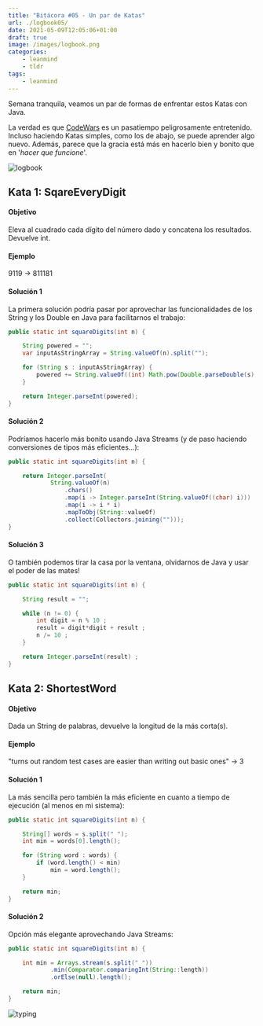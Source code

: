 ```yaml
---
title: "Bitácora #05 - Un par de Katas"
url: ./logbook05/
date: 2021-05-09T12:05:06+01:00
draft: true
image: /images/logbook.png
categories:
    - leanmind
    - tldr
tags:
    - leanmind
---
```


Semana tranquila, veamos un par de formas de enfrentar estos Katas con Java.

<!--more-->

La verdad es que [CodeWars](https://www.codewars.com/) es un pasatiempo peligrosamente entretenido.
Incluso haciendo Katas simples, como los de abajo, se puede aprender algo nuevo.
Además, parece que la gracia está más en hacerlo bien y bonito que en '_hacer que funcione_'.

![logbook](../../../images/ship.gif)

## Kata 1: SqareEveryDigit

#### Objetivo

Eleva al cuadrado cada dígito del número dado y concatena los resultados. Devuelve int.

#### Ejemplo

9119 -> 811181

#### Solución 1

La primera solución podría pasar por aprovechar las funcionalidades de los String y los Double en Java para facilitarnos el trabajo:

```java
public static int squareDigits(int n) {

	String powered = "";
	var inputAsStringArray = String.valueOf(n).split("");

	for (String s : inputAsStringArray) {
		powered += String.valueOf((int) Math.pow(Double.parseDouble(s), 2));
	}

	return Integer.parseInt(powered);
}
```

#### Solución 2

Podríamos hacerlo más bonito usando Java Streams (y de paso haciendo conversiones de tipos más eficientes...):

```java
public static int squareDigits(int n) {

	return Integer.parseInt(
			String.valueOf(n)
				.chars()
				.map(i -> Integer.parseInt(String.valueOf((char) i)))
				.map(i -> i * i)
				.mapToObj(String::valueOf)
				.collect(Collectors.joining("")));
}
```

#### Solución 3

O también podemos tirar la casa por la ventana, olvidarnos de Java y usar el poder de las mates!

```java
public static int squareDigits(int n) {

	String result = "";

	while (n != 0) {
		int digit = n % 10 ;
		result = digit*digit + result ;
		n /= 10 ;
	}

	return Integer.parseInt(result) ;
}
```

## Kata 2: ShortestWord

#### Objetivo

Dada un String de palabras, devuelve la longitud de la más corta(s).

#### Ejemplo

"turns out random test cases are easier than writing out basic ones" -> 3

#### Solución 1

La más sencilla pero también la más eficiente en cuanto a tiempo de ejecución (al menos en mi sistema):

```java
public static int squareDigits(int n) {

	String[] words = s.split(" ");
	int min = words[0].length();

	for (String word : words) {
		if (word.length() < min)
			min = word.length();
	}

	return min;
}
```

#### Solución 2

Opción más elegante aprovechando Java Streams:

```java
public static int squareDigits(int n) {

	int min = Arrays.stream(s.split(" "))
			.min(Comparator.comparingInt(String::length))
			.orElse(null).length();

	return min;
}
```

![typing](../../../images/typing.gif)
